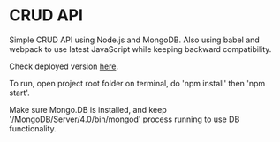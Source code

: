 <h1>CRUD API</h1>

<p>Simple CRUD API using Node.js and MongoDB. Also using babel and webpack to use latest JavaScript while keeping backward compatibility.</p>

<p>Check deployed version <a href="https://ricardo-crud-api.herokuapp.com/">here</a>.</p>

<p>To run, open project root folder on terminal, do 'npm install' then 'npm start'.</p>

<p>Make sure Mongo.DB is installed, and keep '/MongoDB/Server/4.0/bin/mongod' process running to use DB functionality.</p>
